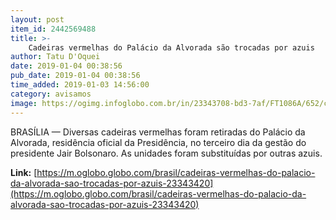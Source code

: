 ```yaml
---
layout: post
item_id: 2442569488
title: >-
    Cadeiras vermelhas do Palácio da Alvorada são trocadas por azuis
author: Tatu D'Oquei
date: 2019-01-04 00:38:56
pub_date: 2019-01-04 00:38:56
time_added: 2019-01-03 14:56:00
category: avisamos
image: https://ogimg.infoglobo.com.br/in/23343708-bd3-7af/FT1086A/652/cadeiras.jpg
---
```


BRASÍLIA — Diversas cadeiras vermelhas foram retiradas do Palácio da Alvorada, residência oficial da Presidência, no terceiro dia da gestão do presidente Jair Bolsonaro. As unidades foram substituídas por outras azuis.

**Link:** [https://m.oglobo.globo.com/brasil/cadeiras-vermelhas-do-palacio-da-alvorada-sao-trocadas-por-azuis-23343420](https://m.oglobo.globo.com/brasil/cadeiras-vermelhas-do-palacio-da-alvorada-sao-trocadas-por-azuis-23343420)

